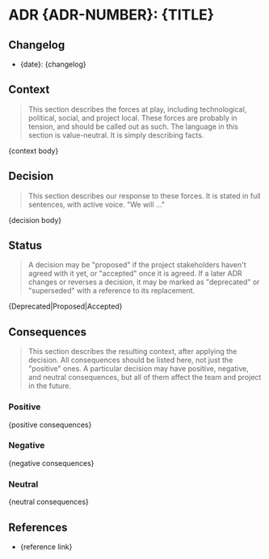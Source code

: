 # ADR {ADR-NUMBER}: {TITLE}

## Changelog

* {date}: {changelog}

## Context

> This section describes the forces at play, including technological, political, social, and project local. These forces are probably in tension, and should be called out as such. The language in this section is value-neutral. It is simply describing facts.

{context body}

## Decision

> This section describes our response to these forces. It is stated in full sentences, with active voice. "We will ..."

{decision body}

## Status

> A decision may be "proposed" if the project stakeholders haven't agreed with it yet, or "accepted" once it is agreed. If a later ADR changes or reverses a decision, it may be marked as "deprecated" or "superseded" with a reference to its replacement.

{Deprecated|Proposed|Accepted}

## Consequences

> This section describes the resulting context, after applying the decision. All consequences should be listed here, not just the "positive" ones. A particular decision may have positive, negative, and neutral consequences, but all of them affect the team and project in the future.

### Positive

{positive consequences}

### Negative

{negative consequences}

### Neutral

{neutral consequences}

## References

* {reference link}

